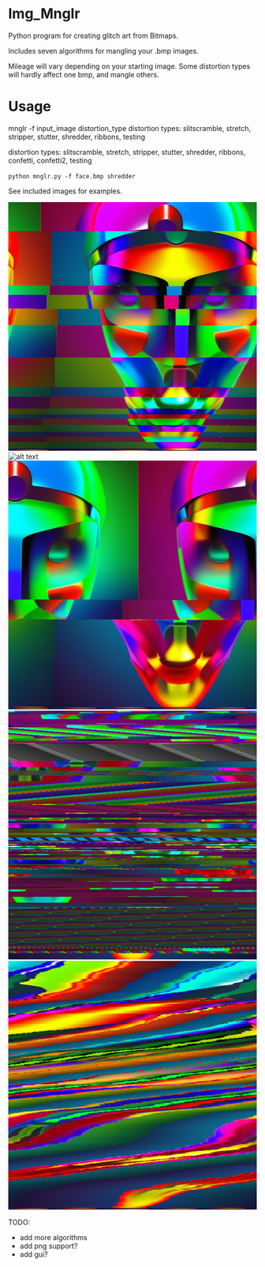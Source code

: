 # Img_Mnglr
Python program for creating glitch art from Bitmaps.

Includes seven algorithms for mangling your .bmp images. 
 
Mileage will vary depending on your starting image.
Some distortion types will hardly affect one bmp, and mangle others.

# Usage
mnglr -f input_image distortion_type
distortion types: slitscramble, stretch, stripper, stutter, shredder, ribbons, testing

distortion types: slitscramble, stretch, stripper, stutter, shredder, ribbons, confetti, confetti2, testing

`python mnglr.py -f face.bmp shredder`

See included images for examples.

![alt text](https://github.com/vvixi/Img_Mnglr/blob/main/face-ribbons.bmp "face-ribbons")
![alt text](https://github.com/vvixi/Img_Mnglr/blob/main/face-slitscramble.bmp "face-slitscramble")
![alt text](https://github.com/vvixi/Img_Mnglr/blob/main/face-stretch.bmp "face-stretch")
![alt text](https://github.com/vvixi/Img_Mnglr/blob/main/face-stripper.bmp "face-stripper")
![alt text](https://github.com/vvixi/Img_Mnglr/blob/main/face-stutter.bmp "face-stutter")

TODO:
* add more algorithms
* add png support?
* add gui?
